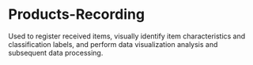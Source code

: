 # Products-Recording
Used to register received items, visually identify item characteristics and classification labels, and perform data visualization analysis and subsequent data processing.
